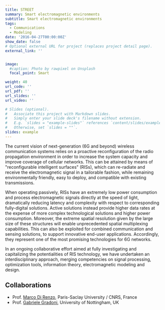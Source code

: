 ```yaml
---
title: STREET
summary: Smart electromagnetic environments
subtitle: Smart electromagnetic environments
tags:
  - Communications
  - Modeling
date: '2016-04-27T00:00:00Z'
show_date: false
# Optional external URL for project (replaces project detail page).
external_link: ''


image:
  #caption: Photo by rawpixel on Unsplash
  focal_point: Smart

weight: 40
url_code: ''
url_pdf: ''
url_slides: ''
url_video: ''

# Slides (optional).
#   Associate this project with Markdown slides.
#   Simply enter your slide deck's filename without extension.
#   E.g. `slides = "example-slides"` references `content/slides/example-slides.md`.
#   Otherwise, set `slides = ""`.
slides: example
---
```


The current vision of next-generation (6G and beyond) wireless communication systems relies on a proactive reconfiguration of the radio propagation environment
in order to increase the system capacity and  improve coverage of cellular networks. This can be attained by means of "reconfigurable intelligent surfaces" (RISs), which can re-radiate and receive the electromagnetic signal in a tailorable fashion, while remaining environmentally friendly, easy to deploy, and compatible with existing transmissions.

When operating passively, RISs have an extremely low power consumption and process electromagnetic signals directly at the speed of light, dramatically reducing latency and complexity with respect to corresponding fully-digital solutions. Active solutions instead provide higher data rates at the expense of more complex technological solutions and higher power consumption.  Moreover, the extreme spatial resolution given by the large size of these structures will enable  unprecedented spatial multiplexing capabilities. This can also be exploited for combined communication and sensing solutions, to support innovative end-user applications. Accordingly, they represent one of the most promising technologies for 6G networks.

In an ongoing collaborative effort aimed at fully investigating and capitalizing the potentialities of RIS technology, we have undertaken an interdisciplinary approach, merging competencies on signal processing, optimization tools, information theory, electromagnetic modeling and design.

## Collaborations
- Prof. [Marco Di Renzo], Paris-Saclay University / CNRS, France
- Prof. [Gabriele Gradoni], University of Nottingham, UK

[Marco Di Renzo]: https://scholar.google.com/citations?user=5dRt0OoAAAAJ&hl=en
[Gabriele Gradoni]: https://www.nottingham.ac.uk/mathematics/people/gabriele.gradoni
